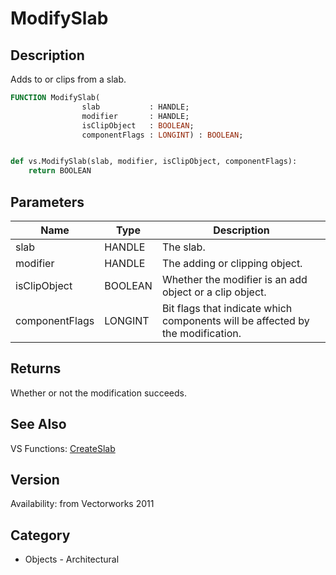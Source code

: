 # ModifySlab

## Description
Adds to or clips from a slab.

```pascal
FUNCTION ModifySlab(
				slab           : HANDLE;
				modifier       : HANDLE;
				isClipObject   : BOOLEAN;
				componentFlags : LONGINT) : BOOLEAN;
```

```python

def vs.ModifySlab(slab, modifier, isClipObject, componentFlags):
    return BOOLEAN
```

## Parameters
|Name|Type|Description|
|---|---|---|
|slab|HANDLE|The slab.|
|modifier|HANDLE|The adding or clipping object.|
|isClipObject|BOOLEAN|Whether the modifier is an add object or a clip object.|
|componentFlags|LONGINT|Bit flags that indicate which components will be affected by the modification.|

## Returns
Whether or not the modification succeeds.

## See Also
VS Functions:
[CreateSlab](CreateSlab.md)

## Version
Availability: from Vectorworks 2011
## Category
* Objects - Architectural

